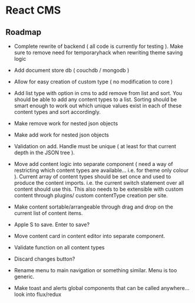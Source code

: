 # React CMS

## Roadmap
* Complete rewrite of backend ( all code is currently for testing ). Make sure to remove need for temporaryhack when rewriting theme saving logic
* Add document store db ( couchdb / mongodb )
* Allow for easy creation of custom type ( no modification to core )



* Add list type with option in cms to add remove from list and sort. You should be able to add any content types to a list. Sorting should be smart enough to work out which unique values exist in each of these content types and sort accordingly.



* Make remove work for nested json objects
* Make add work for nested json objects
* Validation on add. Handle must be unique ( at least for that current depth in the JSON tree ).
* Move add content logic into separate component ( need a way of restricting which content types are available... i.e. for theme only colour ). Current array of content types should be set once and used to produce the content imports. i.e. the current switch statement over all content should use this. This also needs to be extensible with custom content through plugins/ custom contentType creation per site.
* Make content sortable/arrangeable through drag and drop on the current list of content items.
* Apple S to save. Enter to save?
* Move content card in content editor into separate component.

* Validate function on all content types

* Discard changes button?
* Rename menu to main navigation or something similar. Menu is too generic.
* Make toast and alerts global components that can be called anywhere... look into flux/redux
